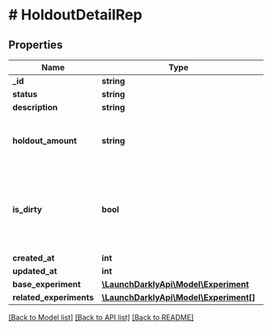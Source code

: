# # HoldoutDetailRep

## Properties

Name | Type | Description | Notes
------------ | ------------- | ------------- | -------------
**_id** | **string** |  |
**status** | **string** |  |
**description** | **string** |  | [optional]
**holdout_amount** | **string** | The percentage of traffic allocated to this holdout. |
**is_dirty** | **bool** | Indicates if the holdout experiment is running and if any related experiments are running. | [optional]
**created_at** | **int** |  |
**updated_at** | **int** |  |
**base_experiment** | [**\LaunchDarklyApi\Model\Experiment**](Experiment.md) |  |
**related_experiments** | [**\LaunchDarklyApi\Model\Experiment[]**](Experiment.md) |  | [optional]

[[Back to Model list]](../../README.md#models) [[Back to API list]](../../README.md#endpoints) [[Back to README]](../../README.md)

